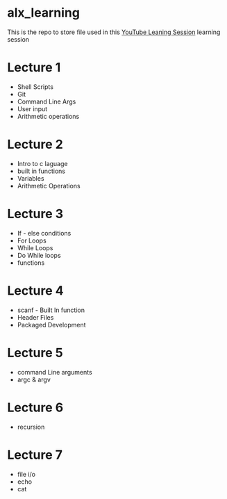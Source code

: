 # alx_learning

This is the repo to store file used in this [YouTube Leaning Session](https://youtube.com/playlist?list=PLIZ2lrLHWCicVkld0cspx7nA1FwqdYOt4&si=uwBrWO566fvK6LuP)  learning session

# Lecture 1
* Shell Scripts
* Git
* Command Line Args
* User input
* Arithmetic operations

# Lecture 2
* Intro to c laguage
* built in functions
* Variables
* Arithmetic Operations

# Lecture 3
* If - else conditions
* For Loops
* While Loops
* Do While loops
* functions

# Lecture 4
* scanf - Built In function
* Header Files
* Packaged Development

# Lecture 5

* command Line arguments
* argc & argv

# Lecture 6

* recursion

# Lecture 7
* file i/o
* echo
* cat